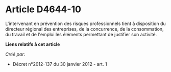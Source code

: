 # Article D4644-10

L'intervenant en prévention des risques professionnels tient à disposition du  directeur régional des entreprises, de la
concurrence, de la consommation, du  travail et de l'emploi les éléments permettant de justifier son activité.

**Liens relatifs à cet article**

_Créé par_:

  - Décret n°2012-137 du 30 janvier 2012 - art. 1
